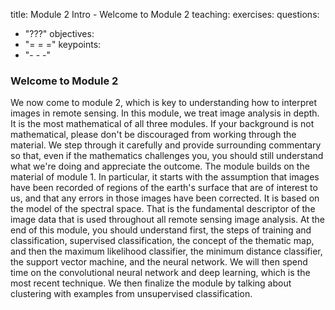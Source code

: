 title: Module 2 Intro - Welcome to Module 2
teaching: 
exercises: 
questions:
- "???"
objectives:
- "= = ="
keypoints:
- "- - -"

### Welcome to Module 2

We now come to module 2, which is key to understanding how to interpret images in remote sensing. In this module, we treat image analysis in depth. It is the most mathematical of all three modules. If your background is not mathematical, please don't be discouraged from working through the material. We step through it carefully and provide surrounding commentary so that, even if the mathematics challenges you, you should still understand what we're doing and appreciate the outcome. The module builds on the material of module 1. In particular, it starts with the assumption that images have been recorded of regions of the earth's surface that are of interest to us, and that any errors in those images have been corrected. It is based on the model of the spectral space. That is the fundamental descriptor of the image data that is used throughout all remote sensing image analysis. At the end of this module, you should understand first, the steps of training and classification, supervised classification, the concept of the thematic map, and then the maximum likelihood classifier, the minimum distance classifier, the support vector machine, and the neural network. We will then spend time on the convolutional neural network and deep learning, which is the most recent technique. We then finalize the module by talking about clustering with examples from unsupervised classification. 